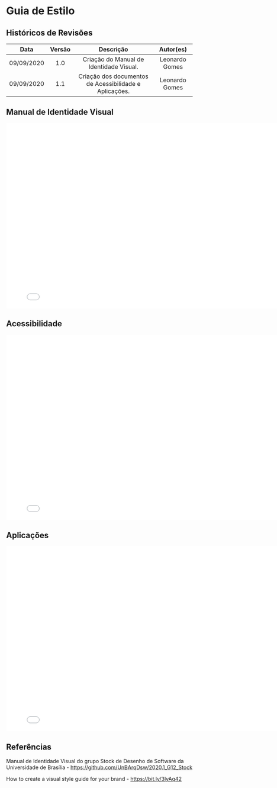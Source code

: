 # Guia de Estilo

## Históricos de Revisões

|    Data    | Versão |                       Descrição                        |   Autor(es)    |
| :--------: | :----: | :----------------------------------------------------: | :------------: |
| 09/09/2020 |  1.0   |        Criação do Manual de Identidade Visual.         | Leonardo Gomes |
| 09/09/2020 |  1.1   | Criação dos documentos de Acessibilidade e Aplicações. | Leonardo Gomes |

## Manual de Identidade Visual

<embed src="./assets/manual_de_identidade_visual.pdf" width="800px" height="500px" />

## Acessibilidade

<embed src="./assets/acessibilidade.pdf" width="800px" height="500px" />

## Aplicações

<embed src="./assets/aplicacoes.pdf" width="800px" height="500px" />

## Referências

Manual de Identidade Visual do grupo Stock de Desenho de Software da Universidade de Brasília - https://github.com/UnBArqDsw/2020.1_G12_Stock

How to create a visual style guide for your brand - https://bit.ly/3lyAq42
